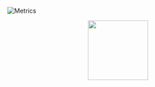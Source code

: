 ![Metrics](https://metrics.lecoq.io/L0ading-x?template=classic&config.timezone=Asia%2FShanghai)
<div align="center"> <img height="137px" src="https://github-readme-stats.vercel.app/api?username=L0ading-x&hide_title=true&hide_border=true&show_icons=trueline_height=21&text_color=000&icon_color=000&bg_color=0,ea6161,ffc64d,fffc4d,52fa5a&theme=graywhite" /> </div>
